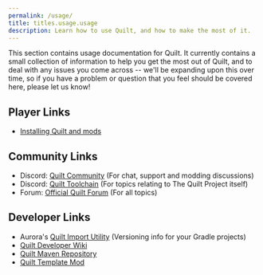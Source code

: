 ```yaml
---
permalink: /usage/
title: titles.usage.usage
description: Learn how to use Quilt, and how to make the most of it.
---
```


This section contains usage documentation for Quilt. It currently contains a small collection of information to help
you get the most out of Quilt, and to deal with any issues you come across -- we'll be expanding upon this over time,
so if you have a problem or question that you feel should be covered here, please let us know!

## Player Links

* [Installing Quilt and mods](/install)

## Community Links

* Discord: [Quilt Community](https://discord.quiltmc.org) (For chat, support and modding discussions)
* Discord: [Quilt Toolchain](https://discord.quiltmc.org/toolchain) (For topics relating to The Quilt Project itself)
* Forum: [Official Quilt Forum](https://forum.quiltmc.org) (For all topics)

## Developer Links

* Aurora's [Quilt Import Utility](https://lambdaurora.dev/tools/import_quilt.html) (Versioning info for your Gradle projects)
* [Quilt Developer Wiki](https://modder.wiki.quiltmc.org)
* [Quilt Maven Repository](https://maven.quiltmc.org)
* [Quilt Template Mod](https://github.com/QuiltMC/quilt-template-mod)
